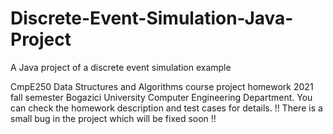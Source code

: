 # Discrete-Event-Simulation-Java-Project
A Java project of a discrete event simulation example

CmpE250 Data Structures and Algorithms course project homework 2021 fall semester Bogazici University Computer Engineering Department.
You can check the homework description and test cases for details.
!! There is a small bug in the project which will be fixed soon !!
